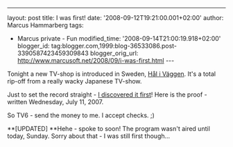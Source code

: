 ---
layout: post
title: I was first!
date: '2008-09-12T19:21:00.001+02:00'
author: Marcus Hammarberg
tags:
  - Marcus private - Fun
modified_time: '2008-09-14T21:00:19.918+02:00'
blogger_id: tag:blogger.com,1999:blog-36533086.post-3390587423459309843
blogger_orig_url: http://www.marcusoft.net/2008/09/i-was-first.html ---

Tonight a new TV-shop is introduced in Sweden, [Hål i
Väggen](http://www.tv6.se/halivaggen). It's a total rip-off from a
really wacky Japanese TV-show.

Just to set the record straight - [I discovered it
first](http://www.marcusoft.net/2007/07/only-in-japan.html)! Here is the
proof - written Wednesday, July 11, 2007.

So TV6 - send the money to me. I accept checks. ;)

**\[UPDATED\]
**Hehe - spoke to soon! The program wasn't aired until today, Sunday.
Sorry about that - I was still first though...
